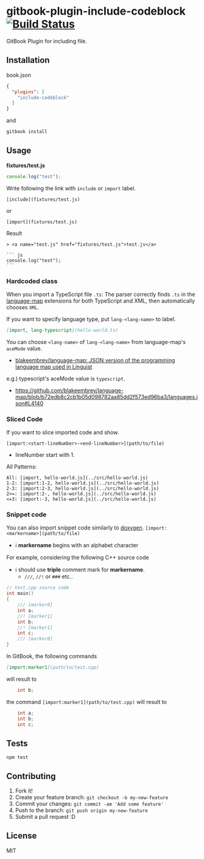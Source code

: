 # gitbook-plugin-include-codeblock [![Build Status](https://travis-ci.org/azu/gitbook-plugin-include-codeblock.svg?branch=master)](https://travis-ci.org/azu/gitbook-plugin-include-codeblock)

GitBook Plugin for including file.

## Installation

book.json

```json
{
  "plugins": [
    "include-codeblock"
  ]
}
```

and

```sh
gitbook install
```

## Usage

**fixtures/test.js**
```js
console.log("test");
```

Write following the link with `include` or `import` label.

```
[include](fixtures/test.js)
```

or

```
[import](fixtures/test.js)
```

Result

    > <a name="test.js" href="fixtures/test.js">test.js</a>
    
    ``` js
    console.log("test");
    ```

### Hardcoded class

When you import a TypeScript file `.ts`:
The parser correctly finds `.ts` in the [language-map](https://github.com/blakeembrey/language-map "language-map") extensions for both TypeScript and XML, then automatically chooses `XML`.

If you want to specify language type, put `lang-<lang-name>` to label.

```markdown
[import, lang-typescript](hello-world.ts)
```

You can choose `<lang-name>` of `lang-<lang-name>` from language-map's `aceMode` value.

- [blakeembrey/language-map: JSON version of the programming language map used in Linguist](https://github.com/blakeembrey/language-map "blakeembrey/language-map: JSON version of the programming language map used in Linguist")

e.g.) typescript's aceMode value is `typescript`. 

- https://github.com/blakeembrey/language-map/blob/b72edb8c2cb1b05d098782aa85dd2f573ed96ba3/languages.json#L4140

### Sliced Code

If you want to slice imported code and show.

`[import:<start-lineNumber>-<end-lineNumber>](path/to/file)`

- lineNumber start with 1.

All Patterns:

```
All: [import, hello-world.js](../src/hello-world.js)
1-2: [import:1-2, hello-world.js](../src/hello-world.js)
2-3: [import:2-3, hello-world.js](../src/hello-world.js)
2>=: [import:2-, hello-world.js](../src/hello-world.js)
<=3: [import:-3, hello-world.js](../src/hello-world.js)
```

### Snippet code

You can also import snippet code similarly to [doxygen](https://www.stack.nl/~dimitri/doxygen/manual/commands.html#cmdsnippet).
`[import:<markername>](path/to/file)`

- :information_source: **markername** begins with an alphabet character

For example, considering the following C++ source code

- :information_source: should use **triple** comment mark for **markername**.
    - `///`, `//!` or `###` etc.. 

```cpp
// test.cpp source code
int main()
{
    /// [marker0]
    int a;
    //! [marker1]
    int b;
    //! [marker1]
    int c;
    /// [marker0]
}
```
In GitBook, the following commands 

```markdown
[import:marker1](path/to/test.cpp)
```

will result to

```cpp
    int b;
```

the command `[import:marker1](path/to/test.cpp)` will result to

```cpp
    int a;
    int b;
    int c;
```

## Tests

    npm test

## Contributing

1. Fork it!
2. Create your feature branch: `git checkout -b my-new-feature`
3. Commit your changes: `git commit -am 'Add some feature'`
4. Push to the branch: `git push origin my-new-feature`
5. Submit a pull request :D

## License

MIT
